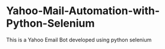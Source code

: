 # Yahoo-Mail-Automation-with-Python-Selenium
This is a Yahoo Email Bot developed using python selenium
